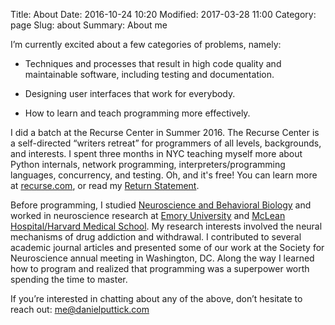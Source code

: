 Title: About
Date: 2016-10-24 10:20
Modified: 2017-03-28 11:00
Category: page
Slug: about
Summary: About me


I’m currently excited about a few categories of problems, namely:


- Techniques and processes that result in high code quality and maintainable software, including testing and documentation.


- Designing user interfaces that work for everybody.


- How to learn and teach programming more effectively.


I did a batch at the Recurse Center in Summer 2016. The Recurse Center is a self-directed “writers retreat” for programmers of all levels, backgrounds, and interests. I spent three months in NYC teaching myself more about Python internals, network programming, interpreters/programming languages, concurrency, and testing. Oh, and it's free! You can learn more at [recurse.com](https://www.recurse.com/scout/click?t=70c642aa7102a1a2b43dc2ba3585c703), or read my [Return Statement]({filename}/writing/return-statement.md).

Before programming, I studied [Neuroscience and Behavioral Biology](http://www.nbb.emory.edu) and worked in neuroscience research at [Emory University](http://genetics.emory.edu/research/weinshenker/) and [McLean Hospital/Harvard Medical School](http://www.mcleanhospital.org/research-programs/elena-h-chartoff-neurobiology-motivated-behavior-laboratory). My research interests involved the neural mechanisms of drug addiction and withdrawal. I contributed to several academic journal articles and presented some of our work at the Society for Neuroscience annual meeting in Washington, DC. Along the way I learned how to program and realized that programming was a superpower worth spending the time to master.

If you’re interested in chatting about any of the above, don’t hesitate to reach out: me@danielputtick.com
